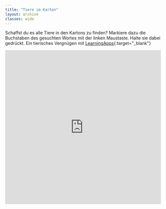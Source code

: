 ```yaml
---
title: "Tiere im Karton"
layout: archive
classes: wide
---
```


Schaffst du es alle Tiere in den Kartons zu finden? Markiere dazu die Buchstaben des gesuchten Wortes mit der linken Maustaste. Halte sie dabei gedrückt. Ein tierisches Vergnügen mit [LearningApps](https://learningapps.org/){:target="_blank"}

<iframe src="https://learningapps.org/watch?v=p85t2hiia21" style="border:0px;width:100%;height:500px" allowfullscreen="true" webkitallowfullscreen="true" mozallowfullscreen="true"></iframe>
